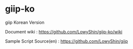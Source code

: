 # giip-ko
giip Korean Version

Document wiki : https://github.com/LowyShin/giip-ko/wiki

Sample Script Source(en) : https://github.com/LowyShin/giip
